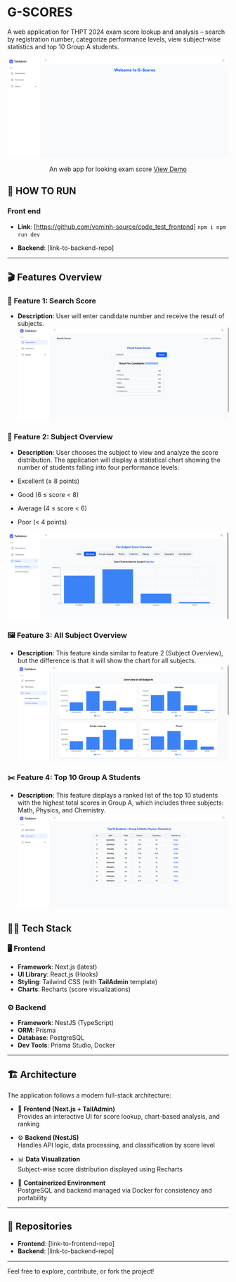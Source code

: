 # G-SCORES
A web application for THPT 2024 exam score lookup and analysis – search by registration number, categorize performance levels, view subject-wise statistics and top 10 Group A students.



![Homepage](https://github.com/vominh-source/code_test_frontend/blob/main/public/readme_images/home_page.png)

<!-- Replace with actual image URL if available -->

<div align="center">
  <p align="center">
    An web app for looking exam score
    <a href="https://www.youtube.com/watch?v=IrU6liVYhrU">View Demo</a>
  </p>
</div>

## 📝 HOW TO RUN
### Front end
- **Link**: [https://github.com/vominh-source/code_test_frontend]
`npm i
 npm run dev`


- **Backend**: [link-to-backend-repo]




---




## 🎬 Features Overview

### 📝 **Feature 1: Search Score**

- **Description**: User will enter candidate number and receive the result of subjects.
![Search Score](https://github.com/vominh-source/code_test_frontend/blob/main/public/readme_images/search_scores.png)

### 🎤 **Feature 2: Subject Overview**

- **Description**: User chooses the subject to view and analyze the score distribution. The application will display a statistical chart showing the number of students falling into four performance levels:

- Excellent (≥ 8 points)

- Good (6 ≤ score < 8)

- Average (4 ≤ score < 6)

- Poor (< 4 points)

![Subject Overview](https://github.com/vominh-source/code_test_frontend/blob/main/public/readme_images/subject_overview.png)

### 🖼️ **Feature 3: All Subject Overview**
- **Description**: This feature kinda similar to feature 2 (Subject Overview), but the difference is that it will show the chart for all subjects.
![All Subject Overview](https://github.com/vominh-source/code_test_frontend/blob/main/public/readme_images/all_subjects_overview.png)

### ✂️ **Feature 4: Top 10 Group A Students**
- **Description**: This feature displays a ranked list of the top 10 students with the highest total scores in Group A, which includes three subjects: Math, Physics, and Chemistry.
![Top 10 Group A Students](https://github.com/vominh-source/code_test_frontend/blob/main/public/readme_images/top_10_A.png)

## 🧑‍💻 Tech Stack

### 🖥️ Frontend

- **Framework**: Next.js (latest)
- **UI Library**: React.js (Hooks)
- **Styling**: Tailwind CSS (with **TailAdmin** template)
- **Charts**: Recharts (score visualizations)

### ⚙️ Backend

- **Framework**: NestJS (TypeScript)
- **ORM**: Prisma
- **Database**: PostgreSQL
- **Dev Tools**: Prisma Studio, Docker

---

## 🏗️ Architecture

The application follows a modern full-stack architecture:

- 🎨 **Frontend (Next.js + TailAdmin)**  
  Provides an interactive UI for score lookup, chart-based analysis, and ranking

- ⚙️ **Backend (NestJS)**  
  Handles API logic, data processing, and classification by score level

- 📊 **Data Visualization**  
  Subject-wise score distribution displayed using Recharts

- 🐳 **Containerized Environment**  
  PostgreSQL and backend managed via Docker for consistency and portability


---

## 📂 Repositories

- **Frontend**: [link-to-frontend-repo]
- **Backend**: [link-to-backend-repo]

---

Feel free to explore, contribute, or fork the project!
